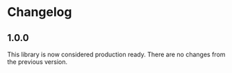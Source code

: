 # Changelog

## 1.0.0

This library is now considered production ready. There are no changes from the previous version.
